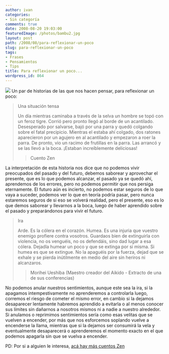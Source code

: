```yaml
---
author: ivan
categories:
- Sin categoría
comments: true
date: 2008-08-20 19:03:00
featuredImage: /photos/bambu2.jpg
layout: post
path: /2008/08/para-reflexionar-un-poco
slug: para-reflexionar-un-poco
tags:
- Frases
- Pensamientos
- Tips
title: Para reflexionar un poco...
wordpress_id: 864
---
```


[![](/photos/bambu2.jpg)](https://4.bp.blogspot.com/_T2UWuNJg3dQ/SKwtBsBXndI/AAAAAAAAA0s/INFmN-f-s9Q/s1600-h/bambu2.jpg)
Un par de historias de las que nos hacen pensar, para reflexionar un poco:

<blockquote>Una situación tensa

Un día mientras caminaba a través de la selva un hombre se topó con un feroz tigre. Corrió pero pronto llegó al borde de un acantilado. Desesperado por salvarse, bajó por una parra y quedó colgando sobre el fatal precipicio. Mientras el estaba ahí colgado, dos ratones aparecieron por un agujero en al acantilado y empezaron a roer la parra. De pronto, vio un racimo de frutillas en la parra. Las arrancó y se las llevó a la boca. ¡Estaban increíblemente deliciosas!

> Cuento Zen

> </blockquote>

La interpretación de esta historia nos dice que no podemos vivir preocupados del pasado y del futuro, debemos saborear y aprovechar el presente, que es lo que podemos alcanzar, el pasado ya se quedó ahí, aprendemos de los errores, pero no podemos permitir que nos persiga eternamente. El futuro aún es incierto, no podemos estar seguros de lo que vaya a suceder, podemos ver lo que en teoría podría pasar, pero nunca estaremos seguros de si eso se volverá realidad, pero el presente, eso es lo que demos saborear y llevarnos a la boca, luego de haber aprendido sobre el pasado y preparándonos para vivir el futuro.

<blockquote>Ira

Arde. Es la cólera en el corazón. Humea. Es una injuria que vuestro enemigo profiere contra vosotros. Guardaos bien de extinguirla con violencia, no os venguéis, no os defendáis, sino dad lugar a esa cólera. Dejadla humear un poco y que se extinga por si misma. Si humea es que se extingue. No la apaguéis por la fuerza, dejad que se exhale y se pierda inútilmente en medio del aire sin heriros ni alcanzaros.

> Morihei Ueshiba (Maestro creador del Aikido - Extracto de una de sus conferencias)

> </blockquote>

No podemos anular nuestros sentimientos, aunque este sea la ira, si la apagamos intempestivamente no aprenderemos a controlarla luego, corremos el riesgo de cometer el mismo error, en cambio si la dejamos desaparecer lentamente habremos aprendido a evitarla o al menos conocer sus límites sin dañarnos a nosotros mismos ni a nadie a nuestro alrededor. Si anulamos o reprimimos sentimientos sería como esas velitas que se vuelven a encender, por más que nos esforcemos soplando vuelve a encenderse la llama, mientras que si la dejamos ser consumirá la vela y eventualmente desaparecerá o aprenderemos el momento exacto en el que podemos apagarla sin que se vuelva a encender.

PD: Por si a alguien le interesa, [acá hay más cuentos Zen](https://www.geocities.com/olguin_jorge/cuentoszen00.htm)